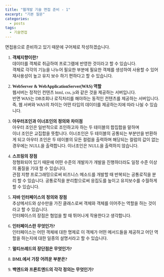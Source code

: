 ```yaml
---
title: "웹개발 기술 면접 준비 - 1"
excerpt: "기본 질문"
categories:
  - posts
tags:
  - 기술면접
---
```


<style>
@font-face { font-family: 'IBMPlexSansKR-Regular';
   src: url('https://cdn.jsdelivr.net/gh/projectnoonnu/noonfonts_20-07@1.0/IBMPlexSansKR-Regular.woff') format('woff'); font-weight: normal; font-style: normal; }
body, a, h3, h4,h1{
font-family: 'IBMPlexSansKR-Regular';
}
td{
	border: 1px solid;
}
</style>

면접용으로 준비하고 있기 때문에 구어체로 작성하겠습니다.

1. <b>객체지향이란?</b><br>
   데이터를 객체로 취급하여 프로그램에 반영한 것이라고 할 수 있습니다. <br>객체로 각각의 기능을 나누어 필요한 부분에 필요한 객체를 생성하여 사용할 수 있어 재사용성이 높고 유지 보수 하기 편하다고 할 수 있습니다.
2. <b>WebServer & WebApplicationServer(WAS) 역할</b><br>
   웹서버는 정적인 컨텐츠 html, css, js와 같은 것을 제공하는 서버입니다.<br>
   반면 WAS는 DB조회나 로직처리를 해야하는 동적인 컨텐츠를 제공하는 서버입니다.
   즉, 웹 서버와 WAS의 차이는 어떤 타입의 데이터를 제공하는지에 따라 나뉠 수 있습니다.

3. <b>아우터조인과 이너조인의 정의와 차이점 </b><br>
   아우터 조인은 일반적으로 조인하고자 하는 두 테이블의 합집합을 말하며<br>
   이너 조인은 교집합을 뜻합니다. 이너조인은 두 테이블의 공통되는 부분만을 반환하게 되고 아우터 조인은 두 테이블의 모든 컬럼을 출력하며 해당되는 컬럼의 값이 없는 경우에는 NULL을 출력합니다. 이너조인은 NULL을 출력하지 않습니다.

4. <b>스프링의 장점</b><br>
   정형화되어 있기 때문에 어떤 수준의 개발자가 개발을 진행하더라도 일정 수준 이상의 품질을 기대 할 수 있습니다. <br>
   관점 지향 프로그래밍으로써 비즈니스 메소드를 개발할 때 반복되는 공통로직을 분리 할 수 있습니다. 공통로직을 분리함으로써 응집도를 높이고 유지보수를 수월하게 할 수 있습니다.

5. <b>자바 인터페이스의 정의와 장점</b><br>
   추상메서드와 상수만을 가진 클래스로써 객체와 객체를 이어주는 역할을 하는 것이라고 할 수 있습니다. <br>
   인터페이스의 장점은 협업을 할 때 뛰어나게 작용한다고 생각합니다.
6. <b>인터페이스란 무엇인가?</b><br>
   인터페이스는 어떤 객체에 대한 명제로 이 객체가 어떤 메서드들을 제공하고 어던 역할을 하는지에 대한 일종의 설명서라고 할 수 있습니다.
7. <b>멀티쓰레드의 장단점은 무엇인가?</b><br>
8. <b>DML에서 가장 어려운 부분은?</b><br>
9. <b>백엔드와 프론트엔드의 각각 정의는 무엇인가?</b><br>
